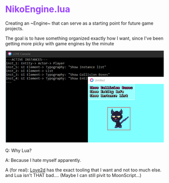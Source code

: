 # <span style="color: #94f ">NikoEngine.lua

Creating an ~Engine~ that can serve as a starting point for future game projects.

The goal is to have something organized exactly how I want, since I've been getting more picky with game engines by the minute

![Example GIF](example.gif)

Q: Why Lua?

A: Because I hate myself apparently.

A (for real): [Love2d](https://love2d.org) has the exact tooling that I want and not too much else. and Lua isn't THAT bad.... (Maybe I can still pivit to MoonScript...)